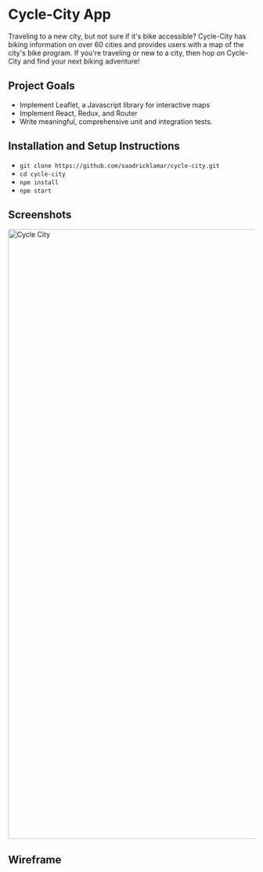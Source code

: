 # Cycle-City App

Traveling to a new city, but not sure if it's bike accessible? Cycle-City has biking information on over 60 cities and provides users with a map of the city's bike program. If you're traveling or new to a city, then hop on Cycle-City and find your next biking adventure! 


## Project Goals

* Implement Leaflet, a Javascript library for interactive maps
* Implement React, Redux, and Router
* Write meaningful, comprehensive unit and integration tests.

## Installation and Setup Instructions

* `git clone https://github.com/saadricklamar/cycle-city.git`
* `cd cycle-city`
* `npm install`
* `npm start`

## Screenshots

<img width="1243" alt="Cycle City" src="https://user-images.githubusercontent.com/42000931/58755192-a4ba9780-849b-11e9-9534-eeeccaf8ba25.png">

## Wireframe

